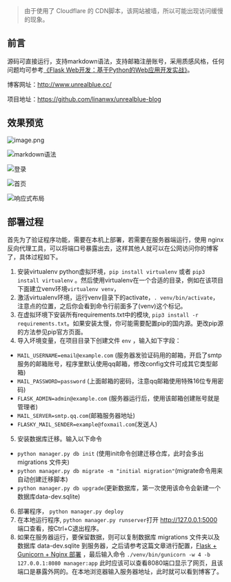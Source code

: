 > 由于使用了 Cloudflare 的 CDN脚本，该网站被墙，所以可能出现访问缓慢的现象。




## 前言

源码可直接运行，支持markdown语法，支持邮箱注册账号，采用质感风格，任何问题均可参考[《Flask Web开发：基于Python的Web应用开发实战》](https://book.douban.com/subject/26274202/)。

博客网址：http://www.unrealblue.cc/

项目地址：https://github.com/linanwx/unrealblue-blog

## 效果预览

![image.png](http://otwwkzjm5.bkt.clouddn.com/17-7-31/94649976.jpg)

![markdown语法](http://otwwkzjm5.bkt.clouddn.com/17-7-31/74577052.jpg)

![登录](http://otwwkzjm5.bkt.clouddn.com/17-7-31/13913760.jpg)

![首页](http://otwwkzjm5.bkt.clouddn.com/17-7-31/29553544.jpg)

![响应式布局](http://otwwkzjm5.bkt.clouddn.com/17-7-31/32746142.jpg)

## 部署过程
首先为了验证程序功能，需要在本机上部署，若需要在服务器端运行，使用 nginx 反向代理工具，可以将端口号暴露出去，这样其他人就可以在公网访问你的博客了，具体过程如下。

1. 安装virtualenv python虚拟环境，` pip install virtualenv ` 或者 `pip3 install virtualenv` 。然后使用virtualenv在一个合适的目录，例如在该项目下面建立venv环境` virtualenv venv `，
2. 激活virtualenv环境，运行venv目录下的activate，`. venv/bin/activate`， 注意点的位置，之后你会看到命令行前面多了(venv)这个标记。
3. 在虚拟环境下安装所有requirements.txt中的模块, `pip3 install -r requirements.txt`。如果安装太慢，你可能需要配置pip的国内源。更改pip源的方法参见pip官方页面。
4. 导入坏境变量，在项目目录下创建文件 `env` ，输入如下字段：

  * `MAIL_USERNAME=email@example.com` (服务器发验证码用的邮箱，开启了smtp服务的邮箱账号，程序里默认使用qq邮箱，修改config文件可成其它类型邮箱)
  * `MAIL_PASSWORD=password` (上面邮箱的密码，注意qq邮箱使用特殊16位专用密码)
  * `FLASK_ADMIN=admin@example.com` (服务器运行后，使用该邮箱创建账号就是管理者)
  * `MAIL_SERVER=smtp.qq.com`(邮箱服务器地址)
  * `FLASKY_MAIL_SENDER=example@foxmail.com`(发送人)

5. 安装数据库迁移。输入以下命令

  * `python manager.py db init` (使用init命令创建迁移仓库，此时会多出 migrations 文件夹)
  * `python manager.py db migrate -m "initial migration"`(migrate命令用来自动创建迁移脚本)
  * `python manager.py db upgrade`(更新数据库，第一次使用该命令会新建一个数据库data-dev.sqlite)
  
6. 部署程序， `python manager.py deploy`
7. 在本地运行程序, `python manager.py runserver`打开 http://127.0.0.1:5000 端口查看，按Ctrl+C退出程序。
8. 如果在服务器运行，要保留数据，则可以复制数据库 migrations 文件夹以及数据库 data-dev.sqlite 到服务器，之后请参考这篇文章进行配置，[Flask + Gunicorn + Nginx 部署](http://www.cnblogs.com/Ray-liang/p/4837850.html) ，最后输入命令 `./venv/bin/gunicorn -w 4 -b 127.0.0.1:8080 manager:app` 此时应该可以查看8080端口显示了网页，且该端口是暴露外网的。在本地浏览器输入服务器地址，此时就可以看到博客了。

